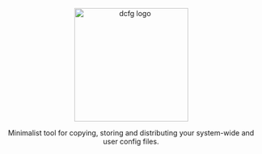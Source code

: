 <p align="center">
    <img alt="dcfg logo" src="https://imgur.com/pRCVSAo.jpg" height=225 />
</p>

<p align="center">Minimalist tool for copying, storing and distributing your system-wide and user config files.</p>
